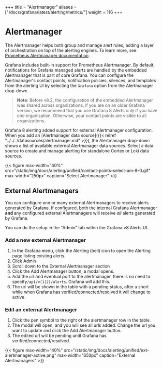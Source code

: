 +++
title = "Alertmanager"
aliases = ["/docs/grafana/latest/alerting/metrics/"]
weight = 116
+++

# Alertmanager

The Alertmanager helps both group and manage alert rules, adding a layer of orchestration on top of the alerting engines. To learn more, see [Prometheus Alertmanager documentation](https://prometheus.io/docs/alerting/latest/alertmanager/).

Grafana includes built-in support for Prometheus Alertmanager. By default, notifications for Grafana managed alerts are handled by the embedded Alertmanager that is part of core Grafana. You can configure the Alertmanager's contact points, notification policies, silences, and templates from the alerting UI by selecting the `Grafana` option from the Alertmanager drop-down.

> **Note:** Before v8.2, the configuration of the embedded Alertmanager was shared across organizations. If you are on an older Grafana version, we recommend that you use Grafana 8 Alerts only if you have one organization. Otherwise, your contact points are visible to all organizations.

Grafana 8 alerting added support for external Alertmanager configuration. When you add an [Alertmanager data source]({{< relref "../../../datasources/alertmanager.md" >}}), the Alertmanager drop-down shows a list of available external Alertmanager data sources. Select a data source to create and manage alerting for standalone Cortex or Loki data sources.

{{< figure max-width="40%" src="/static/img/docs/alerting/unified/contact-points-select-am-8-0.gif" max-width="250px" caption="Select Alertmanager" >}}

## External Alertmanagers

You can configure one or many external Alertmanagers to receive alerts generated by Grafana. If configured, both the internal Grafana Alertmanager **and** any configured external Alertmanagers will receive _all_ alerts generated by Grafana.

You can do the setup in the "Admin" tab within the Grafana v8 Alerts UI.

### Add a new external Alertmanager

1. In the Grafana menu, click the Alerting (bell) icon to open the Alerting page listing existing alerts.
2. Click Admin
3. Scroll down to the External Alertmanager section
4. Click the Add Alertmanager button, a modal opens.
5. Add the url and eventual port to the alertmanager, there is no need to specify`/api/v(1|2)/alerts`. Grafana will add this.
6. The url will be shown in the table with a pending status, after a short while when Grafana has verified/connected/resolved it will change to active.

### Edit an external Alertmanager

1. Click the pen symbol to the right of the alertmanager row in the table.
2. The modal will open, and you will see all urls added. Change the url you want to update and click the Add Alertmanager button.
3. The edited url will be pending until Grafana has verified/connected/resolved.

{{< figure max-width="40%" src="/static/img/docs/alerting/unified/ext-alertmanager-active.png" max-width="650px" caption="External Alertmanagers" >}}

